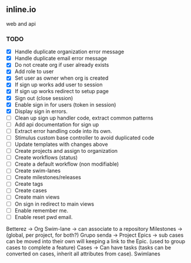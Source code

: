 ## inline.io

web and api

### TODO

- [x] Handle duplicate organization error message
- [x] Handle duplicate email error message
- [x] Do not create org if user already exists
- [x] Add role to user
- [x] Set user as owner when org is created
- [x] If sign up works add user to session
- [x] If sign up works redirect to setup page
- [x] Sign out (close session)
- [x] Enable sign in for users (token in session)
- [x] Display sign in errors.
- [ ] Clean up sign up handler code, extract common patterns
- [ ] Add api documentation for sign up
- [ ] Extract error handling code into its own.
- [ ] Stimulus custom base controller to avoid duplicated code
- [ ] Update templates with changes above
- [ ] Create projects and assign to organization
- [ ] Create workflows (status)
- [ ] Create a default workflow (non modifiable)
- [ ] Create swim-lanes
- [ ] Create milestones/releases
- [ ] Create tags
- [ ] Create cases
- [ ] Create main views
- [ ] On sign in redirect to main views
- [ ] Enable remember me.
- [ ] Enable reset pwd email.

Betterez -> Org
Swim-lane -> can associate to a repository
Milestones -> (global, per project, for both?)
Grupo senda -> Project
  Epics -> sub cases can be moved into their own will keeping a link to the Epic. (used to group cases to complete a feature)
  Cases ->
    Can have tasks (tasks can be converted on cases, inherit all attributes from case).
  Swimlanes